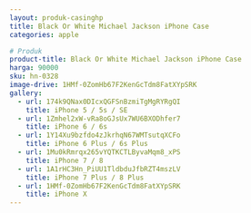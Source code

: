 ```yaml
---
layout: produk-casinghp
title: Black Or White Michael Jackson iPhone Case
categories: apple

# Produk
product-title: Black Or White Michael Jackson iPhone Case
harga: 90000
sku: hn-0328
image-drive: 1HMf-0ZomHb67F2KenGcTdm8FatXYpSRK
gallery:
  - url: 174k9QNax0DIcxQGFSnBzmiTgMgRYRgQI
    title: iPhone 5 / 5s / SE
  - url: 1Zmhel2xW-vRa8oGJsUx7WU6BXODhfer7
    title: iPhone 6 / 6s
  - url: 1Y14Xu9bzfdo4zJkrhqN67WMTsutqXCFo
    title: iPhone 6 Plus / 6s Plus
  - url: 1Mu0kRmrqx265vYQTKCTLByvaMqm8_xPS
    title: iPhone 7 / 8
  - url: 1A1rHC3Hn_PiUU1TldbduJfbRZT4mszLV
    title: iPhone 7 Plus / 8 Plus
  - url: 1HMf-0ZomHb67F2KenGcTdm8FatXYpSRK
    title: iPhone X
---
```

